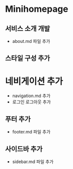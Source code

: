 # Minihomepage


## 서비스 소개 개발
- about.md 파일 추가
## 스타일 구성 추가

# 네비게이션 추가
- navigation.md 추가
- 로그인 로그아웃 추가

## 푸터 추가
- footer.md 파일 추가

## 사이드바 추가
- sidebar.md 파일 추가